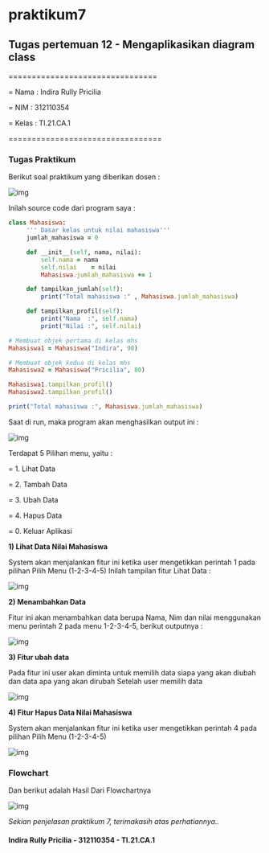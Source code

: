 # praktikum7

## Tugas pertemuan 12 - Mengaplikasikan diagram class

================================

= Nama  : Indira Rully Pricilia

= NIM   : 312110354

= Kelas : TI.21.CA.1

=================================

### Tugas Praktikum
Berikut soal praktikum yang diberikan dosen :

![img](Screenshot/ss1.png)

Inilah source code dari program saya :
```ruby
class Mahasiswa:
     ''' Dasar kelas untuk nilai mahasiswa'''
     jumlah_mahasiswa = 0

     def __init__(self, nama, nilai):
         self.nama = nama
         self.nilai    = nilai
         Mahasiswa.jumlah_mahasiswa += 1

     def tampilkan_jumlah(self):
         print("Total mahasiswa :" , Mahasiswa.jumlah_mahasiswa)

     def tampilkan_profil(self):
         print("Nama  :", self.nama)
         print("Nilai :", self.nilai)

# Membuat objek pertama di kelas mhs
Mahasiswa1 = Mahasiswa("Indira", 90)

# Membuat objek kedua di kelas mhs
Mahasiswa2 = Mahasiswa("Pricilia", 80)

Mahasiswa1.tampilkan_profil()
Mahasiswa2.tampilkan_profil()

print("Total mahasiswa :", Mahasiswa.jumlah_mahasiswa)
```

Saat di run, maka program akan menghasilkan output ini :

![img](Screenshot/ss1.png)


Terdapat 5 Pilihan menu, yaitu :

= 1. Lihat Data

= 2. Tambah Data

= 3. Ubah Data

= 4. Hapus Data

= 0. Keluar Aplikasi


**1) Lihat Data Nilai Mahasiswa**

System akan menjalankan fitur ini ketika user mengetikkan perintah 1 pada pilihan Pilih Menu (1-2-3-4-5) Inilah tampilan fitur Lihat Data :

![img](Screenshot/ss1.png)

**2) Menambahkan Data**

Fitur ini akan menambahkan data berupa Nama, Nim dan nilai menggunakan menu perintah 2 pada menu 1-2-3-4-5, berikut outputnya :

![img](Screenshot/ss1.png)

**3) Fitur ubah data**

Pada fitur ini user akan diminta untuk memilih data siapa yang akan diubah dan data apa yang akan dirubah Setelah user memilih data

![img](Screenshot/ss1.png)

**4) Fitur Hapus Data Nilai Mahasiswa**

System akan menjalankan fitur ini ketika user mengetikkan perintah 4 pada pilihan Pilih Menu (1-2-3-4-5)

![img](Screenshot/ss1.png)


### Flowchart
Dan berikut adalah Hasil Dari Flowchartnya

![img](Screenshot/ss1.png)

*Sekian penjelasan praktikum 7, terimakasih atas perhatiannya..*

#### Indira Rully Pricilia - 312110354 - TI.21.CA.1
